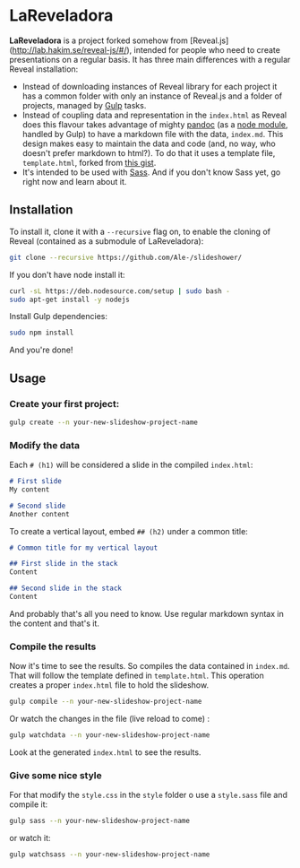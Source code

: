 # LaReveladora
**LaReveladora** is a project forked somehow from [Reveal.js] (http://lab.hakim.se/reveal-js/#/), intended for people who need to create presentations on a regular basis. 
It has three main differences with a regular Reveal installation:
* Instead of downloading instances of Reveal library for each project it has a common folder with only an instance of Reveal.js and a folder of projects, managed by [Gulp](http://gulpjs.com/) tasks. 
* Instead of coupling data and representation in the `index.html` as Reveal does this flavour takes advantage of mighty [pandoc](http://pandoc.org/) (as a [node module](https://www.npmjs.com/package/gulp-pandoc), handled by Gulp) to have a markdown file with the data, `index.md`. This design makes easy to maintain the data and code (and, no way, who doesn't prefer markdown to html?). To do that it uses a template file, `template.html`, forked from [this gist](https://gist.github.com/aaronwolen/5017084).
* It's intended to be used with [Sass](http://sass-lang.com/). And if you don't know Sass yet, go right now and learn about it.

## Installation
To install it, clone it with a `--recursive` flag on, to enable the cloning of Reveal (contained as a submodule of LaReveladora):
```sh
git clone --recursive https://github.com/Ale-/slideshower/
```
If you don't have node install it:
```sh
curl -sL https://deb.nodesource.com/setup | sudo bash -
sudo apt-get install -y nodejs
```
Install Gulp dependencies:
```sh
sudo npm install
```
And you're done!


## Usage

### Create your first project:
```sh
gulp create --n your-new-slideshow-project-name
```

### Modify the data

Each `# (h1)` will be considered a slide in the compiled `index.html`:
```md
# First slide
My content

# Second slide
Another content
```
To create a vertical layout, embed `## (h2)` under a common title:
```md
# Common title for my vertical layout

## First slide in the stack
Content

## Second slide in the stack
Content
```
And probably that's all you need to know. Use regular markdown syntax in the content and that's it.

### Compile the results

Now it's time to see the results. So compiles the data contained in `index.md`. That will follow the template defined in `template.html`. This operation creates a proper `index.html` file to hold the slideshow.
```sh
gulp compile --n your-new-slideshow-project-name
```
Or watch the changes in the file (live reload to come) :
```sh
gulp watchdata --n your-new-slideshow-project-name
```
Look at the generated `index.html` to see the results.

### Give some nice style

For that modify the `style.css` in the `style` folder o use a `style.sass` file and compile it: 
```sh
gulp sass --n your-new-slideshow-project-name
```
or watch it:

```sh
gulp watchsass --n your-new-slideshow-project-name
```
